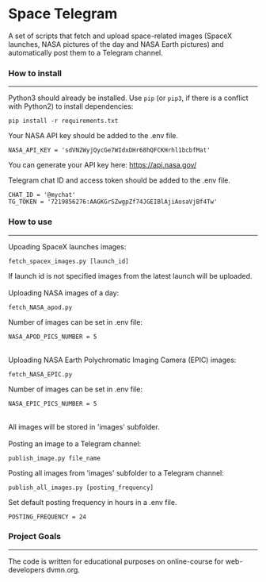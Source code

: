 # Space Telegram

A set of scripts that fetch and upload space-related images (SpaceX launches, NASA pictures of the day and NASA Earth pictures) and automatically post them to a Telegram channel.

### How to install
___

Python3 should already be installed. 
Use `pip` (or `pip3`, if there is a conflict with Python2) to install dependencies:
```
pip install -r requirements.txt
```

Your NASA API key should be added to the .env file.
```
NASA_API_KEY = 'sdVN2WyjQycGe7WIdxDHr68hQFCKHrhl1bcbfMat' 
```
You can generate your API key here: https://api.nasa.gov/

Telegram chat ID and access token should be added to the .env file.
```
CHAT_ID = '@mychat'
TG_TOKEN = '7219856276:AAGKGrSZwgpZf74JGEIBlAjiAosaVjBf4Tw'
```

### How to use
___
Upoading SpaceX launches images:
```
fetch_spacex_images.py [launch_id]
```
If launch id is not specified images from the latest launch will be uploaded.  
\
Uploading NASA images of a day:
```
fetch_NASA_apod.py
```
Number of images can be set in .env file:
```
NASA_APOD_PICS_NUMBER = 5
```  
\
Uploading NASA Earth Polychromatic Imaging Camera (EPIC) images:
```
fetch_NASA_EPIC.py
```
Number of images can be set in .env file:
```
NASA_EPIC_PICS_NUMBER = 5
```  
\
All images will be stored in 'images' subfolder.    
\
Posting an image to a Telegram channel:
```
publish_image.py file_name
```  

Posting all images from 'images' subfolder to a Telegram channel:
```
publish_all_images.py [posting_frequency]
``` 
Set default posting frequency in hours in a .env file.
```
POSTING_FREQUENCY = 24
```  

### Project Goals
___

The code is written for educational purposes on online-course for web-developers dvmn.org.
